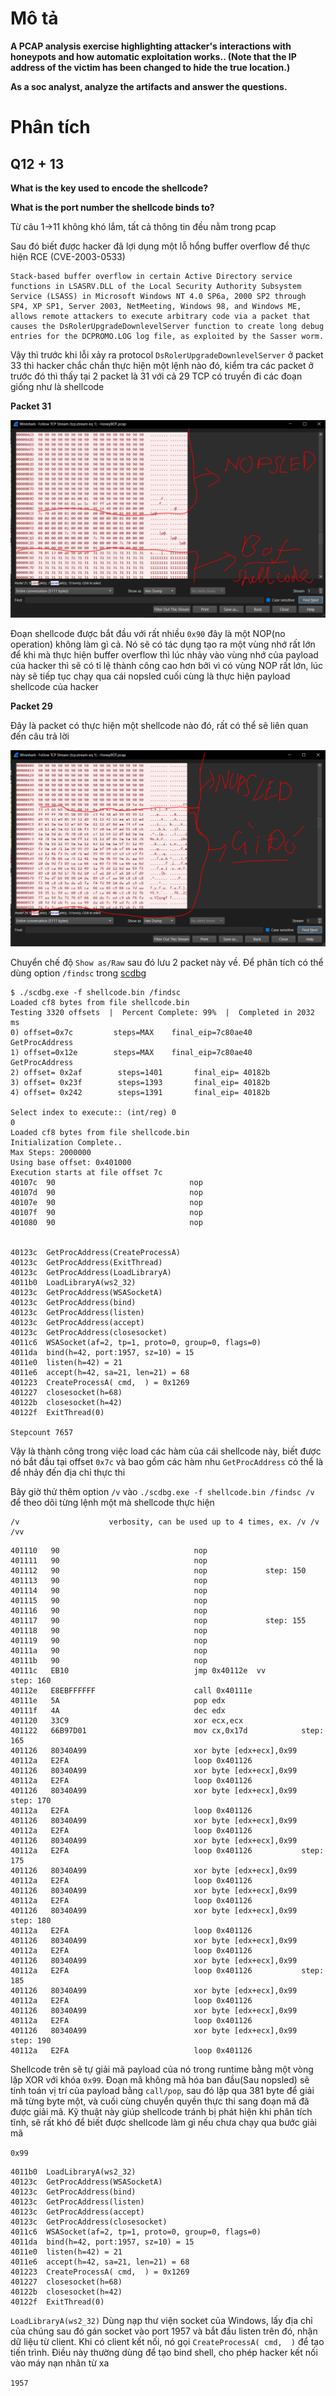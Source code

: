 # Mô tả

**A PCAP analysis exercise highlighting attacker's interactions with honeypots and how automatic exploitation works.. (Note that the IP address of the victim has been changed to hide the true location.)**

**As a soc analyst, analyze the artifacts and answer the questions.**

# Phân tích

## Q12 + 13

**What is the key used to encode the shellcode?**

**What is the port number the shellcode binds to?**

Từ câu 1->11 không khó lắm, tất cả thông tin đều nằm trong pcap

Sau đó biết được hacker đã lợi dụng một lỗ hổng buffer overflow để thực hiện RCE (CVE-2003-0533)

```
Stack-based buffer overflow in certain Active Directory service functions in LSASRV.DLL of the Local Security Authority Subsystem Service (LSASS) in Microsoft Windows NT 4.0 SP6a, 2000 SP2 through SP4, XP SP1, Server 2003, NetMeeting, Windows 98, and Windows ME, allows remote attackers to execute arbitrary code via a packet that causes the DsRolerUpgradeDownlevelServer function to create long debug entries for the DCPROMO.LOG log file, as exploited by the Sasser worm.
```

Vậy thì trước khi lỗi xảy ra protocol `DsRolerUpgradeDownlevelServer` ở packet 33 thì hacker chắc chắn thực hiện một lệnh nào đó, kiểm tra các packet ở trước đó thì thấy tại 2 packet là 31 với cả 29 TCP có truyền đi các đoạn giống như là shellcode

**Packet 31**

![image](Packet31.PNG)

Đoạn shellcode được bắt đầu với rất nhiều `0x90` đây là một NOP(no operation) không làm gì cả. Nó sẽ có tác dụng tạo ra một vùng nhớ rất lớn để khi mà thực hiện buffer overflow thì lúc nhảy vào vùng nhớ của payload của hacker thì sẽ có tỉ lệ thành công cao hơn bởi vì có vùng NOP rất lớn, lúc này sẽ tiếp tục chạy qua cái nopsled cuối cùng là thực hiện payload shellcode của hacker

**Packet 29**

Đây là packet có thực hiện một shellcode nào đó, rất có thể sẽ liên quan đến câu trả lời

![image](Packet29.PNG)

Chuyển chế độ `Show as/Raw` sau đó lưu 2 packet này về. Để phân tích có thể dùng option `/findsc` trong [scdbg](https://sandsprite.com/CodeStuff/scdbg_manual/MANUAL_EN.html)

```
$ ./scdbg.exe -f shellcode.bin /findsc
Loaded cf8 bytes from file shellcode.bin
Testing 3320 offsets  |  Percent Complete: 99%  |  Completed in 2032 ms
0) offset=0x7c         steps=MAX    final_eip=7c80ae40   GetProcAddress
1) offset=0x12e        steps=MAX    final_eip=7c80ae40   GetProcAddress
2) offset= 0x2af        steps=1401       final_eip= 40182b
3) offset= 0x23f        steps=1393       final_eip= 40182b
4) offset= 0x242        steps=1391       final_eip= 40182b

Select index to execute:: (int/reg) 0
0
Loaded cf8 bytes from file shellcode.bin
Initialization Complete..
Max Steps: 2000000
Using base offset: 0x401000
Execution starts at file offset 7c
40107c  90                              nop
40107d  90                              nop
40107e  90                              nop
40107f  90                              nop
401080  90                              nop


40123c  GetProcAddress(CreateProcessA)
40123c  GetProcAddress(ExitThread)
40123c  GetProcAddress(LoadLibraryA)
4011b0  LoadLibraryA(ws2_32)
40123c  GetProcAddress(WSASocketA)
40123c  GetProcAddress(bind)
40123c  GetProcAddress(listen)
40123c  GetProcAddress(accept)
40123c  GetProcAddress(closesocket)
4011c6  WSASocket(af=2, tp=1, proto=0, group=0, flags=0)
4011da  bind(h=42, port:1957, sz=10) = 15
4011e0  listen(h=42) = 21
4011e6  accept(h=42, sa=21, len=21) = 68
401223  CreateProcessA( cmd,  ) = 0x1269
401227  closesocket(h=68)
40122b  closesocket(h=42)
40122f  ExitThread(0)

Stepcount 7657
```

Vậy là thành công trong việc load các hàm của cái shellcode này, biết được nó bắt đầu tại offset `0x7c` và bao gồm các hàm nhu `GetProcAddress` có thể là để nhảy đến địa chỉ thực thi

Bây giờ thử thêm option `/v` vào `./scdbg.exe -f shellcode.bin /findsc /v` để theo dõi từng lệnh một mà shellcode thực hiện

```
/v                    verbosity, can be used up to 4 times, ex. /v /v /vv
```

```
401110   90                              nop
401111   90                              nop
401112   90                              nop             step: 150
401113   90                              nop
401114   90                              nop
401115   90                              nop
401116   90                              nop
401117   90                              nop             step: 155
401118   90                              nop
401119   90                              nop
40111a   90                              nop
40111b   90                              nop
40111c   EB10                            jmp 0x40112e  vv                step: 160
40112e   E8EBFFFFFF                      call 0x40111e
40111e   5A                              pop edx
40111f   4A                              dec edx
401120   33C9                            xor ecx,ecx
401122   66B97D01                        mov cx,0x17d            step: 165
401126   80340A99                        xor byte [edx+ecx],0x99
40112a   E2FA                            loop 0x401126
401126   80340A99                        xor byte [edx+ecx],0x99
40112a   E2FA                            loop 0x401126
401126   80340A99                        xor byte [edx+ecx],0x99                 step: 170
40112a   E2FA                            loop 0x401126
401126   80340A99                        xor byte [edx+ecx],0x99
40112a   E2FA                            loop 0x401126
401126   80340A99                        xor byte [edx+ecx],0x99
40112a   E2FA                            loop 0x401126           step: 175
401126   80340A99                        xor byte [edx+ecx],0x99
40112a   E2FA                            loop 0x401126
401126   80340A99                        xor byte [edx+ecx],0x99
40112a   E2FA                            loop 0x401126
401126   80340A99                        xor byte [edx+ecx],0x99                 step: 180
40112a   E2FA                            loop 0x401126
401126   80340A99                        xor byte [edx+ecx],0x99
40112a   E2FA                            loop 0x401126
401126   80340A99                        xor byte [edx+ecx],0x99
40112a   E2FA                            loop 0x401126           step: 185
401126   80340A99                        xor byte [edx+ecx],0x99
40112a   E2FA                            loop 0x401126
401126   80340A99                        xor byte [edx+ecx],0x99
40112a   E2FA                            loop 0x401126
401126   80340A99                        xor byte [edx+ecx],0x99                 step: 190
40112a   E2FA                            loop 0x401126
```

Shellcode trên sẽ tự giải mã payload của nó trong runtime bằng một vòng lặp XOR với khóa `0x99`. Đoạn mã không mã hóa ban đầu(Sau nopsled) sẽ tính toán vị trí của payload bằng `call/pop`, sau đó lặp qua 381 byte để giải mã từng byte một, và cuối cùng chuyển quyền thực thi sang đoạn mã đã được giải mã. Kỹ thuật này giúp shellcode tránh bị phát hiện khi phân tích tĩnh, sẽ rất khó để biết được shellcode làm gì nếu chưa chạy qua bước giải mã

`0x99`

```
4011b0  LoadLibraryA(ws2_32)
40123c  GetProcAddress(WSASocketA)
40123c  GetProcAddress(bind)
40123c  GetProcAddress(listen)
40123c  GetProcAddress(accept)
40123c  GetProcAddress(closesocket)
4011c6  WSASocket(af=2, tp=1, proto=0, group=0, flags=0)
4011da  bind(h=42, port:1957, sz=10) = 15
4011e0  listen(h=42) = 21
4011e6  accept(h=42, sa=21, len=21) = 68
401223  CreateProcessA( cmd,  ) = 0x1269
401227  closesocket(h=68)
40122b  closesocket(h=42)
40122f  ExitThread(0)
```

`LoadLibraryA(ws2_32)` Dùng nạp thư viện socket của Windows, lấy địa chỉ của chúng sau đó gán socket vào port 1957 và bắt đầu listen trên đó, nhận dữ liệu từ client. Khi có client kết nối, nó gọi `CreateProcessA( cmd,  )` để tạo tiến trình. Điều này thường dùng để tạo bind shell, cho phép hacker kết nối vào máy nạn nhân từ xa 

`1957`
